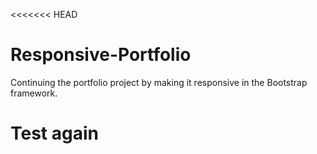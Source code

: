 <<<<<<< HEAD
# Responsive-Portfolio
Continuing the portfolio project by making it responsive in the Bootstrap framework.

Test again
=======
